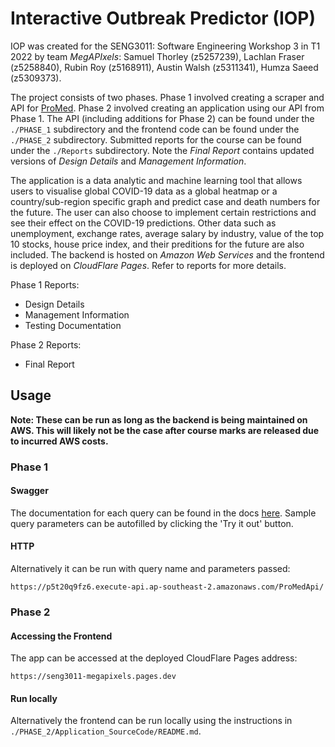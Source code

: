 # Interactive Outbreak Predictor (IOP)

IOP was created for the SENG3011: Software Engineering Workshop 3 in T1 2022 by team _MegAPIxels_: Samuel Thorley (z5257239), Lachlan Fraser (z5258840), Rubin Roy (z5168911), Austin Walsh (z5311341), Humza Saeed (z5309373).

The project consists of two phases. Phase 1 involved creating a scraper and API for [ProMed](https://promedmail.org). Phase 2 involved creating an application using our API from Phase 1. The API (including additions for Phase 2) can be found under the `./PHASE_1` subdirectory and the frontend code can be found under the `./PHASE_2` subdirectory. Submitted reports for the course can be found under the `./Reports` subdirectory. Note the _Final Report_ contains updated versions of _Design Details_ and _Management Information_.

The application is a data analytic and machine learning tool that allows users to visualise global COVID-19 data as a global heatmap or a country/sub-region specific graph and predict case and death numbers for the future. The user can also choose to implement certain restrictions and see their effect on the COVID-19 predictions. Other data such as unemployment, exchange rates, average salary by industry, value of the top 10 stocks, house price index, and their preditions for the future are also included. The backend is hosted on _Amazon Web Services_ and the frontend is deployed on _CloudFlare Pages_. Refer to reports for more details.

Phase 1 Reports:
- Design Details
- Management Information
- Testing Documentation

Phase 2 Reports:
- Final Report

## Usage

**Note: These can be run as long as the backend is being maintained on AWS. This will likely not be the case after course marks are released due to incurred AWS costs.**

### Phase 1

#### Swagger

The documentation for each query can be found in the docs [here](http://swagger-env-1.eba-zzwsivt4.ap-southeast-2.elasticbeanstalk.com/docs/).
Sample query parameters can be autofilled by clicking the 'Try it out' button.

#### HTTP

Alternatively it can be run with query name and parameters passed:
```
https://p5t20q9fz6.execute-api.ap-southeast-2.amazonaws.com/ProMedApi/
```

### Phase 2

#### Accessing the Frontend

The app can be accessed at the deployed CloudFlare Pages address:

```
https://seng3011-megapixels.pages.dev
```

#### Run locally

Alternatively the frontend can be run locally using the instructions in `./PHASE_2/Application_SourceCode/README.md`.
